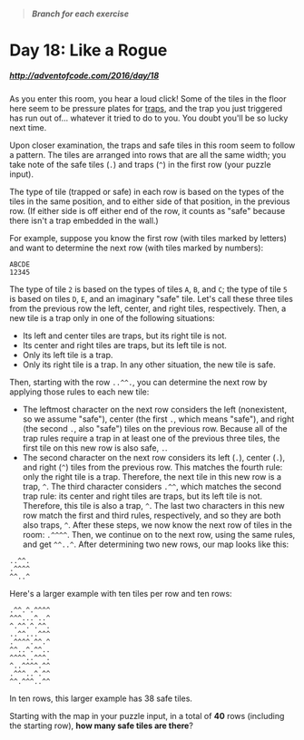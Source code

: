 > ##### Branch for each exercise

# Day 18: Like a Rogue
##### http://adventofcode.com/2016/day/18

As you enter this room, you hear a loud click! Some of the tiles in the floor here seem to be pressure plates for [traps](https://nethackwiki.com/wiki/Trap), and the trap you just triggered has run out of... whatever it tried to do to you. You doubt you'll be so lucky next time.

Upon closer examination, the traps and safe tiles in this room seem to follow a pattern. The tiles are arranged into rows that are all the same width; you take note of the safe tiles (`.`) and traps (`^`) in the first row (your puzzle input).

The type of tile (trapped or safe) in each row is based on the types of the tiles in the same position, and to either side of that position, in the previous row. (If either side is off either end of the row, it counts as "safe" because there isn't a trap embedded in the wall.)

For example, suppose you know the first row (with tiles marked by letters) and want to determine the next row (with tiles marked by numbers):

```
ABCDE
12345
```

The type of tile `2` is based on the types of tiles `A`, `B`, and `C`; the type of tile `5` is based on tiles `D`, `E`, and an imaginary "safe" tile. Let's call these three tiles from the previous row the left, center, and right tiles, respectively. Then, a new tile is a trap only in one of the following situations:

- Its left and center tiles are traps, but its right tile is not.
- Its center and right tiles are traps, but its left tile is not.
- Only its left tile is a trap.
- Only its right tile is a trap.
In any other situation, the new tile is safe.

Then, starting with the row `..^^.`, you can determine the next row by applying those rules to each new tile:

- The leftmost character on the next row considers the left (nonexistent, so we assume "safe"), center (the first `.`, which means "safe"), and right (the second `.`, also "safe") tiles on the previous row. Because all of the trap rules require a trap in at least one of the previous three tiles, the first tile on this new row is also safe, `.`.
- The second character on the next row considers its left (`.`), center (`.`), and right (`^`) tiles from the previous row. This matches the fourth rule: only the right tile is a trap. Therefore, the next tile in this new row is a trap, `^`.
The third character considers `.^^`, which matches the second trap rule: its center and right tiles are traps, but its left tile is not. Therefore, this tile is also a trap, `^`.
The last two characters in this new row match the first and third rules, respectively, and so they are both also traps, `^`.
After these steps, we now know the next row of tiles in the room: `.^^^^`. Then, we continue on to the next row, using the same rules, and get `^^..^`. After determining two new rows, our map looks like this:

```
..^^.
.^^^^
^^..^
```

Here's a larger example with ten tiles per row and ten rows:

```
.^^.^.^^^^
^^^...^..^
^.^^.^.^^.
..^^...^^^
.^^^^.^^.^
^^..^.^^..
^^^^..^^^.
^..^^^^.^^
.^^^..^.^^
^^.^^^..^^
```

In ten rows, this larger example has 38 safe tiles.

Starting with the map in your puzzle input, in a total of **40** rows (including the starting row), **how many safe tiles are there**?
